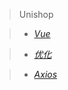> Unishop



> - [*Vue*](Headline/Vue)



> - [*优化*](Headline/优化)



> - [*Axios*](Headline/Axios)


